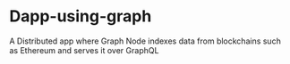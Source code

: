 # Dapp-using-graph
A Distributed app where Graph Node indexes data from blockchains such as Ethereum and serves it over GraphQL 
